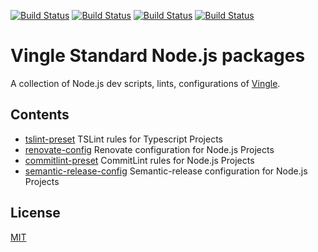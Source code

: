 [![Build Status](https://github.com/balmbees/node-standard/workflows/commitlint-preset/badge.svg)](https://github.com/balmbees/node-standard/actions)
[![Build Status](https://github.com/balmbees/node-standard/workflows/renovate-config/badge.svg)](https://github.com/balmbees/node-standard/actions)
[![Build Status](https://github.com/balmbees/node-standard/workflows/semantic-release-config/badge.svg)](https://github.com/balmbees/node-standard/actions)
[![Build Status](https://github.com/balmbees/node-standard/workflows/tslint-preset/badge.svg)](https://github.com/balmbees/node-standard/actions)

# Vingle Standard Node.js packages

A collection of Node.js dev scripts, lints, configurations of [Vingle](https://www.vingle.net).

## Contents

- [tslint-preset](/tslint-preset) TSLint rules for Typescript Projects
- [renovate-config](/renovate-config) Renovate configuration for Node.js Projects
- [commitlint-preset](/commitlint-preset) CommitLint rules for Node.js Projects
- [semantic-release-config](/semantic-release-config) Semantic-release configuration for Node.js Projects

## License

[MIT](/LICENSE)

